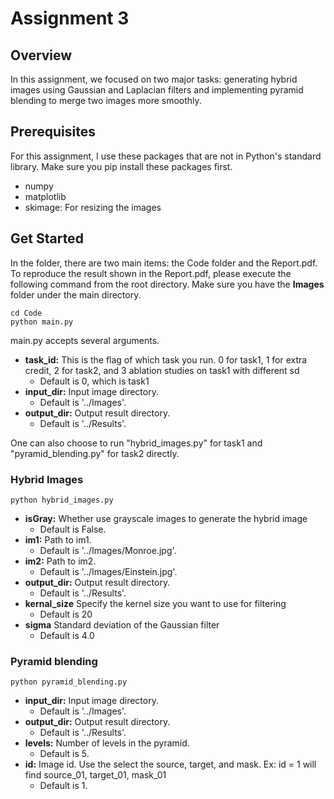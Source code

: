 # Assignment 3


## Overview
In this assignment, we focused on two major tasks: generating hybrid images using Gaussian and Laplacian filters and implementing pyramid blending to merge two images more smoothly.

## Prerequisites
For this assignment, I use these packages that are not in Python's standard library. Make sure you pip install these packages first.
* numpy
* matplotlib
* skimage: For resizing the images

## Get Started
In the folder, there are two main items: the Code folder and the Report.pdf. To reproduce the result shown in the Report.pdf, please execute the following command from the root directory. Make sure you have the **Images** folder under the main directory. 

```
cd Code
python main.py 
```

main.py accepts several arguments.

*  **task_id:** This is the flag of which task you run. 0 for task1, 1 for extra credit, 2 for task2, and 3 ablation studies on task1 with different sd
    *  Default is 0, which is task1
*  **input_dir:** Input image directory. 
    *  Default is '../Images'.
*  **output_dir:** Output result directory. 
    *  Default is '../Results'.


One can also choose to run "hybrid_images.py" for task1 and "pyramid_blending.py" for task2 directly.

### Hybrid Images
```
python hybrid_images.py
```
*  **isGray:** Whether use grayscale images to generate the hybrid image
    *  Default is False.
*  **im1:** Path to im1.
    *  Default is '../Images/Monroe.jpg'.
*  **im2:** Path to im2.
    *  Default is '../Images/Einstein.jpg'.
*  **output_dir:** Output result directory. 
    *  Default is '../Results'.
*  **kernal_size** Specify the kernel size you want to use for filtering
    *  Default is 20
*  **sigma** Standard deviation of the Gaussian filter
    *  Default is 4.0

### Pyramid blending
```
python pyramid_blending.py
```
*  **input_dir:** Input image directory. 
    *  Default is '../Images'.
*  **output_dir:** Output result directory. 
    *  Default is '../Results'.
*  **levels:** Number of levels in the pyramid.
    *  Default is 5. 
*  **id:** Image id. Use the select the source, target, and mask. Ex: id = 1 will find source_01, target_01, mask_01
    *  Default is 1.
